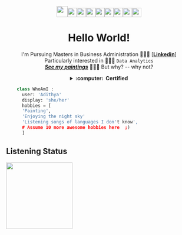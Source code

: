 <div style="text-align: center;">
  <img src="https://media.giphy.com/media/mAOpnniHtFAyBPP7ag/giphy.gif" height="30"><img src="https://media.giphy.com/media/3IcbXNHDIZQRy/giphy.gif" height="25"><img src="https://media.giphy.com/media/Hh2eCJrqIhAWKQVNS6/giphy.gif" height="25"><img src="https://media.giphy.com/media/RlN0iTfRZ8Mm0iba4Z/giphy.gif" height="25"><img src="https://media.giphy.com/media/QWrCFpI965negKDo0n/giphy.gif" height="25"><img src="https://media.giphy.com/media/pO7zbu1sji31eI0bKs/giphy.gif" height="25"><img src="https://media.giphy.com/media/2YjZ5VQ3mTa4H5gQx1/giphy.gif" height="25"><img src="https://media.giphy.com/media/bh9uUHXj6xMRhMkRJg/giphy.gif" height="25"><img src="https://media.giphy.com/media/vRz8PBuHHjz9ijcGbj/giphy.gif" height="25">
</div>
<div style="text-align: center;">
  <h1
      <strong> Hello World!
  </strong>
  </h1>
</div>
<div style="text-align: center;">
  <p style="text-align: center;">
    I'm Pursuing Masters in Business Administration 👩🏽&zwj;🎓 [<a href="https://www.linkedin.com/in/aadiiy/" rel="nofollow"><strong>Linkedin</strong></a>]<br>Particularly interested in 👩🏽&zwj;💻&nbsp;<code>Data Analytics</code><br><a href="https://www.instagram.com/buburuzah/" rel="nofollow"><em><strong>See my paintings</strong></em></a>&nbsp;👩🏽&zwj;🎨 But why? -- why not?
  </p>
</div>
<details style="text-align: center;">
  <summary style="text-align: center;">
    <strong>
      :computer: &nbsp;Certified
    </strong>
  </summary>
  <br>
  <div style="text-align: center;">
    <a href="https://www.credly.com/badges/197b5887-fbf6-428e-888e-d9f7be81cc36/public_url" target="blank"><img src="https://user-images.githubusercontent.com/121610357/212710770-f93e7dee-95ec-4be1-9a00-12f37fe3ba0c.png" alt="Data Analysis with Python" width="90" align="center"></a>&nbsp;<a href="https://www.credly.com/badges/bc29df3a-361f-4d86-a49d-4e89ebb26a40/public_url" target="blank"><img src="https://user-images.githubusercontent.com/121610357/212711128-6171a647-b028-4877-8302-b7b1c1a4cb15.png" alt="Data Visualization with Python" width="90" align="center"></a>&nbsp;<a href="https://www.credly.com/badges/1c93a6e4-d881-491c-91dd-69697ad1580c/public_url" target="blank"><img src="https://user-images.githubusercontent.com/121610357/212707630-49ef1c8d-8de6-48a9-be31-68941f8ab21a.png" alt="Databases and SQL for Data Science" width="90" align="center"></a
  </div>
  <br>
  <br>
  <div style="text-align: center;"><a href="https://www.python.org/" target="_blank" rel="noopener noreferrer"><img src="https://cdn.jsdelivr.net/gh/devicons/devicon/icons/python/python-original-wordmark.svg" alt="python" height="30"></a>&nbsp;<a href="https://www.sqlite.org/index.html" target="_blank" rel="noopener noreferrer"><img src="https://cdn.jsdelivr.net/gh/devicons/devicon/icons/sqlite/sqlite-original-wordmark.svg" alt="sqlite" height="30"></a>&nbsp;<a href="https://jupyter.org/" rel="noreferrer"><img src="https://cdn.jsdelivr.net/gh/devicons/devicon/icons/jupyter/jupyter-original-wordmark.svg" alt="jupyter" height="30"> </a>
  </div>
</details>
    
```python
    class WhoAmI :
      user: 'Adithya'
      display: 'she/her'
      hobbies = [
	  'Painting',
	  'Enjoying the night sky'
	  'Listening songs of languages I don't know',
	  # Assume 10 more awesome hobbies here  ;)
	  ]  
```
<div style="text-align: left;">
  <h2 style="text-align: left;">
    Listening Status
  </h2>
  <img style="float: left;" src="https://spotify-github-profile.vercel.app/api/view?uid=fmoqv38s4oo6pq4o0hp1ifyb2&amp;cover_image=false&amp;theme=default" width="180"></div>
